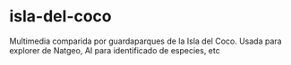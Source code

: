 # isla-del-coco
Multimedia comparida por guardaparques de la Isla del Coco. Usada para explorer de Natgeo, AI para identificado de especies, etc
